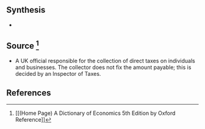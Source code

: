 ## Synthesis
- 
## Source [^1]
- A UK official responsible for the collection of direct taxes on individuals and businesses. The collector does not fix the amount payable; this is decided by an Inspector of Taxes.
## References

[^1]: [[(Home Page) A Dictionary of Economics 5th Edition by Oxford Reference]]